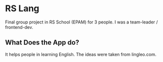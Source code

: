 # RS Lang

Final group project in RS School (EPAM) for 3 people. I was a team-leader / frontend-dev. 

## What Does the App do?

It helps people in learning English. The ideas were taken from lingleo.com.
